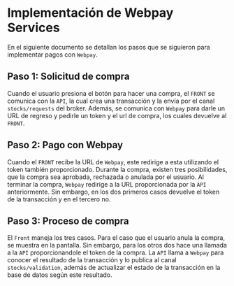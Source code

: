 # Implementación de Webpay Services

En el siguiente documento se detallan los pasos que se siguieron para implementar pagos con `Webpay`.

## Paso 1: Solicitud de compra

Cuando el usuario presiona el botón para hacer una compra, el `FRONT` se comunica con la `API`, la cual crea una transacción y la envía por el canal `stocks/requests` del broker. Además, se comunica con `Webpay` para darle un URL de regreso y pedirle un token y el url de compra, los cuales devuelve al `FRONT`.

## Paso 2: Pago con Webpay

Cuando el `FRONT` recibe la URL de `Webpay`, este redirige a esta utilizando el token también proporcionado. Durante la compra, existen tres posibilidades, que la compra sea aprobada, rechazada o anulada por el usuario. Al terminar la compra, `Webpay` redirige a la URL proporcionada por la `API` anteriormente. Sin embargo, en los dos primeros casos devuelve el token de la transacción y en el tercero no.

## Paso 3: Proceso de compra

El `Front` maneja los tres casos. Para el caso que el usuario anula la compra, se muestra en la pantalla. Sin embargo, para los otros dos hace una llamada a la `API` proporcionandole el token de la compra. La `API` llama a `Webpay` para conocer el resultado de la transacción y lo publica al canal `stocks/validation`, además de actualizar el estado de la transacción en la base de datos según este resultado.
